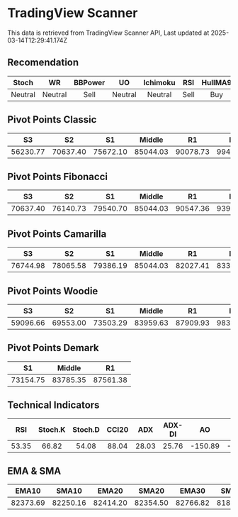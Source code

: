 # TradingView Scanner
This data is retrieved from TradingView Scanner API, Last updated at 2025-03-14T12:29:41.174Z

## Recomendation
| Stoch | WR | BBPower | UO | Ichimoku | RSI | HullMA9 |
| :---: | :---: | :---: | :---: | :---: | :---: | :---: |
| Neutral | Neutral | Sell | Neutral | Neutral | Sell | Buy |

## Pivot Points Classic
| S3 | S2 | S1 | Middle | R1 | R2 | R3 |
| :---: | :---: | :---: | :---: | :---: | :---: | :---: |
| 56230.77 | 70637.40 | 75672.10 | 85044.03 | 90078.73 | 99450.66 | 113857.29 |

## Pivot Points Fibonacci
| S3 | S2 | S1 | Middle | R1 | R2 | R3 |
| :---: | :---: | :---: | :---: | :---: | :---: | :---: |
| 70637.40 | 76140.73 | 79540.70 | 85044.03 | 90547.36 | 93947.33 | 99450.66 |

## Pivot Points Camarilla
| S3 | S2 | S1 | Middle | R1 | R2 | R3 |
| :---: | :---: | :---: | :---: | :---: | :---: | :---: |
| 76744.98 | 78065.58 | 79386.19 | 85044.03 | 82027.41 | 83348.02 | 84668.62 |

## Pivot Points Woodie
| S3 | S2 | S1 | Middle | R1 | R2 | R3 |
| :---: | :---: | :---: | :---: | :---: | :---: | :---: |
| 59096.66 | 69553.00 | 73503.29 | 83959.63 | 87909.93 | 98366.26 | 102316.56 |

## Pivot Points Demark
| S1 | Middle | R1 |
| :---: | :---: | :---: |
| 73154.75 | 83785.35 | 87561.38 |

## Technical Indicators
| RSI | Stoch.K | Stoch.D | CCI20 | ADX | ADX-DI | AO | Mom | MACD | MACD | W.R | HullMA9 |
| :---: | :---: | :---: | :---: | :---: | :---: | :---: | :---: | :---: | :---: | :---: | :---: |
| 53.35 | 66.82 | 54.08 | 88.04 | 28.03 | 25.76 | -150.89 | -312.64 | -261.21 | -501.23 | -23.38 | 83005.67 |

## EMA & SMA
| EMA10 | SMA10 | EMA20 | SMA20 | EMA30 | SMA30 | EMA50 | SMA50 | EMA100 | SMA100 | EMA200 | SMA200 |
| :---: | :---: | :---: | :---: | :---: | :---: | :---: | :---: | :---: | :---: | :---: | :---: |
| 82373.69 | 82250.16 | 82414.20 | 82354.50 | 82766.82 | 81858.02 | 83686.11 | 84011.48 | 85954.35 | 85350.35 | 89452.94 | 90719.71 |